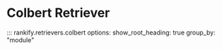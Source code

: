# Colbert Retriever

::: rankify.retrievers.colbert
options:
    show_root_heading: true
    group_by: "module"